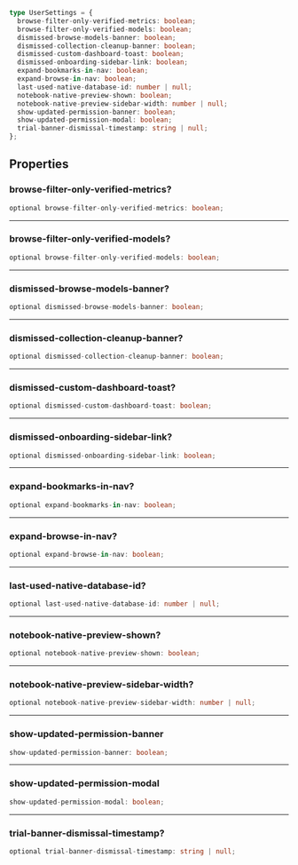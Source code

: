 ```ts
type UserSettings = {
  browse-filter-only-verified-metrics: boolean;
  browse-filter-only-verified-models: boolean;
  dismissed-browse-models-banner: boolean;
  dismissed-collection-cleanup-banner: boolean;
  dismissed-custom-dashboard-toast: boolean;
  dismissed-onboarding-sidebar-link: boolean;
  expand-bookmarks-in-nav: boolean;
  expand-browse-in-nav: boolean;
  last-used-native-database-id: number | null;
  notebook-native-preview-shown: boolean;
  notebook-native-preview-sidebar-width: number | null;
  show-updated-permission-banner: boolean;
  show-updated-permission-modal: boolean;
  trial-banner-dismissal-timestamp: string | null;
};
```

## Properties

### browse-filter-only-verified-metrics?

```ts
optional browse-filter-only-verified-metrics: boolean;
```

***

### browse-filter-only-verified-models?

```ts
optional browse-filter-only-verified-models: boolean;
```

***

### dismissed-browse-models-banner?

```ts
optional dismissed-browse-models-banner: boolean;
```

***

### dismissed-collection-cleanup-banner?

```ts
optional dismissed-collection-cleanup-banner: boolean;
```

***

### dismissed-custom-dashboard-toast?

```ts
optional dismissed-custom-dashboard-toast: boolean;
```

***

### dismissed-onboarding-sidebar-link?

```ts
optional dismissed-onboarding-sidebar-link: boolean;
```

***

### expand-bookmarks-in-nav?

```ts
optional expand-bookmarks-in-nav: boolean;
```

***

### expand-browse-in-nav?

```ts
optional expand-browse-in-nav: boolean;
```

***

### last-used-native-database-id?

```ts
optional last-used-native-database-id: number | null;
```

***

### notebook-native-preview-shown?

```ts
optional notebook-native-preview-shown: boolean;
```

***

### notebook-native-preview-sidebar-width?

```ts
optional notebook-native-preview-sidebar-width: number | null;
```

***

### show-updated-permission-banner

```ts
show-updated-permission-banner: boolean;
```

***

### show-updated-permission-modal

```ts
show-updated-permission-modal: boolean;
```

***

### trial-banner-dismissal-timestamp?

```ts
optional trial-banner-dismissal-timestamp: string | null;
```
